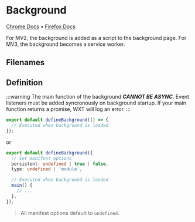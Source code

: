 # Background

[Chrome Docs](https://developer.chrome.com/docs/extensions/mv3/manifest/background/) &bull; [Firefox Docs](https://developer.mozilla.org/en-US/docs/Mozilla/Add-ons/WebExtensions/manifest.json/background)

For MV2, the background is added as a script to the background page. For MV3, the background becomes a service worker.

## Filenames

<EntrypointPatterns
  :patterns="[
    ['background.ts', 'background.js'],
  ]"
/>

## Definition

:::warning
The main function of the background **_CANNOT BE ASYNC_**. Event listeners must be added syncronously on background startup. If your main function returns a promise, WXT will log an error.
:::

```ts
export default defineBackground(() => {
  // Executed when background is loaded
});
```

or

```ts
export default defineBackground({
  // Set manifest options
  persistent: undefined | true | false,
  type: undefined | 'module',

  // Executed when background is loaded
  main() {
    // ...
  },
});
```

> All manifest options default to `undefined`.
